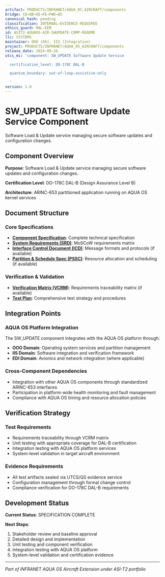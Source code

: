 ```yaml
---
artifact: PRODUCTS/INFRANET/AQUA_OS_AIRCRAFT/components
bridge: CB→QB→UE→FE→FWD→QS
canonical_hash: pending
classification: INTERNAL–EVIDENCE-REQUIRED
ethics_guard: MAL-EEM
id: ASIT2-AQUAOS-AIR-SWUPDATE-COMP-README
llc: SYSTEMS
maintainer: OOO (OS), IIS (Integration)
project: PRODUCTS/INFRANET/AQUA_OS_AIRCRAFT/components
release_date: 2024-09-26
utcs_mi: 'component: SW_UPDATE Software Update Service

  certification_level: DO-178C DAL-B

  quantum_boundary: out-of-loop-assistive-only

  '
version: 1.0
---
```


# SW_UPDATE Software Update Service Component

Software Load & Update service managing secure software updates and configuration changes.

## Component Overview

**Purpose**: Software Load & Update service managing secure software updates and configuration changes.

**Certification Level**: DO-178C DAL-B (Design Assurance Level B)

**Architecture**: ARINC-653 partitioned application running on AQUA OS kernel services

## Document Structure

### Core Specifications
- **[Component Specification](./SW_UPDATE_Component_Spec.md)**: Complete technical specification
- **[System Requirements (SRD)](./SW_UPDATE_SRD.md)**: MoSCoW requirements matrix
- **[Interface Control Document (ICD)](./SW_UPDATE_ICD.yaml)**: Message formats and protocols (if available)
- **[Partition & Schedule Spec (PSSC)](./SW_UPDATE_PSSC.json)**: Resource allocation and scheduling (if available)

### Verification & Validation
- **[Verification Matrix (VCRM)](./SW_UPDATE_VCRM.csv)**: Requirements traceability matrix (if available)
- **[Test Plan](./SW_UPDATE_Test_Plan.md)**: Comprehensive test strategy and procedures

## Integration Points

### AQUA OS Platform Integration
The SW_UPDATE component integrates with the AQUA OS platform through:
- **OOO Domain**: Operating system services and partition management
- **IIS Domain**: Software integration and verification framework
- **EDI Domain**: Avionics and network integration (where applicable)

### Cross-Component Dependencies
- Integration with other AQUA OS components through standardized ARINC-653 interfaces
- Participation in platform-wide health monitoring and fault management
- Compliance with AQUA OS timing and resource allocation policies

## Verification Strategy

### Test Requirements
- Requirements traceability through VCRM matrix
- Unit testing with appropriate coverage for DAL-B certification
- Integration testing with AQUA OS platform services
- System-level validation in target aircraft environment

### Evidence Requirements
- All test artifacts sealed via UTCS/QS evidence service
- Configuration management through formal change control
- Compliance verification for DO-178C DAL-B requirements

## Development Status

**Current Status**: SPECIFICATION COMPLETE

**Next Steps**:
1. Stakeholder review and baseline approval
2. Detailed design and implementation  
3. Unit testing and component verification
4. Integration testing with AQUA OS platform
5. System-level validation and certification evidence

---

*Part of INFRANET AQUA OS Aircraft Extension under ASI-T2 portfolio*
